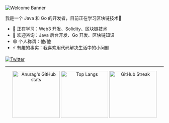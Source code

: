 ![Welcome Banner](https://readme-typing-svg.herokuapp.com?font=Fira+Code&size=24&duration=4000&pause=1000&color=00F700&background=FFFFFF00&center=true&vCenter=true&width=435&lines=Welcome+to+my+GitHub+profile!+;I+am+lony+👋;Web3+Developer+🚀)

我是一个 Java 和 Go 的开发者，目前正在学习区块链技术🚀

- 🌱 正在学习：Web3 开发、Solidity、区块链技术
- 💬 欢迎咨询：Java 后台开发、Go 开发、区块链知识
- 😄 个人称谓：他/他
- ⚡ 有趣的事实：我喜欢用代码解决生活中的小问题

[![Twitter](https://img.shields.io/badge/Twitter-1DA1F2?style=for-the-badge&logo=twitter&logoColor=white)](https://twitter.com/ylony_)

---

<p align="center">
    <img src="https://github-readme-stats.vercel.app/api?username=lonySp&show_icons=true&theme=transparent" alt="Anurag's GitHub stats" height="150px" />
    <img src="https://github-readme-stats.vercel.app/api/top-langs/?username=lonySp&layout=compact&theme=transparent" alt="Top Langs" height="150px" />
    <img src="https://streak-stats.demolab.com/?user=lonySp&theme=transparent" alt="GitHub Streak" height="150px" />
</p>
